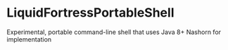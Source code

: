# LiquidFortressPortableShell
Experimental, portable command-line shell that uses Java 8+ Nashorn for implementation
